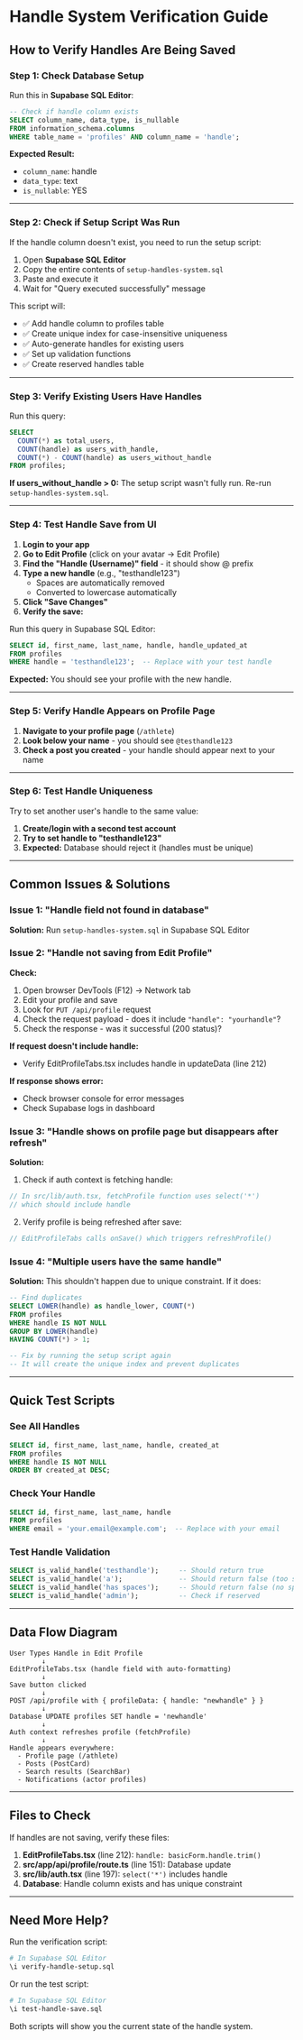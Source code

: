 # Handle System Verification Guide

## How to Verify Handles Are Being Saved

### Step 1: Check Database Setup

Run this in **Supabase SQL Editor**:

```sql
-- Check if handle column exists
SELECT column_name, data_type, is_nullable
FROM information_schema.columns
WHERE table_name = 'profiles' AND column_name = 'handle';
```

**Expected Result:**
- `column_name`: handle
- `data_type`: text
- `is_nullable`: YES

---

### Step 2: Check if Setup Script Was Run

If the handle column doesn't exist, you need to run the setup script:

1. Open **Supabase SQL Editor**
2. Copy the entire contents of `setup-handles-system.sql`
3. Paste and execute it
4. Wait for "Query executed successfully" message

This script will:
- ✅ Add handle column to profiles table
- ✅ Create unique index for case-insensitive uniqueness
- ✅ Auto-generate handles for existing users
- ✅ Set up validation functions
- ✅ Create reserved handles table

---

### Step 3: Verify Existing Users Have Handles

Run this query:

```sql
SELECT
  COUNT(*) as total_users,
  COUNT(handle) as users_with_handle,
  COUNT(*) - COUNT(handle) as users_without_handle
FROM profiles;
```

**If users_without_handle > 0:**
The setup script wasn't fully run. Re-run `setup-handles-system.sql`.

---

### Step 4: Test Handle Save from UI

1. **Login to your app**
2. **Go to Edit Profile** (click on your avatar → Edit Profile)
3. **Find the "Handle (Username)" field** - it should show @ prefix
4. **Type a new handle** (e.g., "testhandle123")
   - Spaces are automatically removed
   - Converted to lowercase automatically
5. **Click "Save Changes"**
6. **Verify the save:**

Run this query in Supabase SQL Editor:

```sql
SELECT id, first_name, last_name, handle, handle_updated_at
FROM profiles
WHERE handle = 'testhandle123';  -- Replace with your test handle
```

**Expected:** You should see your profile with the new handle.

---

### Step 5: Verify Handle Appears on Profile Page

1. **Navigate to your profile page** (`/athlete`)
2. **Look below your name** - you should see `@testhandle123`
3. **Check a post you created** - your handle should appear next to your name

---

### Step 6: Test Handle Uniqueness

Try to set another user's handle to the same value:

1. **Create/login with a second test account**
2. **Try to set handle to "testhandle123"**
3. **Expected:** Database should reject it (handles must be unique)

---

## Common Issues & Solutions

### Issue 1: "Handle field not found in database"

**Solution:** Run `setup-handles-system.sql` in Supabase SQL Editor

### Issue 2: "Handle not saving from Edit Profile"

**Check:**
1. Open browser DevTools (F12) → Network tab
2. Edit your profile and save
3. Look for `PUT /api/profile` request
4. Check the request payload - does it include `"handle": "yourhandle"`?
5. Check the response - was it successful (200 status)?

**If request doesn't include handle:**
- Verify EditProfileTabs.tsx includes handle in updateData (line 212)

**If response shows error:**
- Check browser console for error messages
- Check Supabase logs in dashboard

### Issue 3: "Handle shows on profile page but disappears after refresh"

**Solution:**
1. Check if auth context is fetching handle:
```typescript
// In src/lib/auth.tsx, fetchProfile function uses select('*')
// which should include handle
```

2. Verify profile is being refreshed after save:
```typescript
// EditProfileTabs calls onSave() which triggers refreshProfile()
```

### Issue 4: "Multiple users have the same handle"

**Solution:** This shouldn't happen due to unique constraint. If it does:

```sql
-- Find duplicates
SELECT LOWER(handle) as handle_lower, COUNT(*)
FROM profiles
WHERE handle IS NOT NULL
GROUP BY LOWER(handle)
HAVING COUNT(*) > 1;

-- Fix by running the setup script again
-- It will create the unique index and prevent duplicates
```

---

## Quick Test Scripts

### See All Handles
```sql
SELECT id, first_name, last_name, handle, created_at
FROM profiles
WHERE handle IS NOT NULL
ORDER BY created_at DESC;
```

### Check Your Handle
```sql
SELECT id, first_name, last_name, handle
FROM profiles
WHERE email = 'your.email@example.com';  -- Replace with your email
```

### Test Handle Validation
```sql
SELECT is_valid_handle('testhandle');     -- Should return true
SELECT is_valid_handle('a');              -- Should return false (too short)
SELECT is_valid_handle('has spaces');     -- Should return false (no spaces)
SELECT is_valid_handle('admin');          -- Check if reserved
```

---

## Data Flow Diagram

```
User Types Handle in Edit Profile
        ↓
EditProfileTabs.tsx (handle field with auto-formatting)
        ↓
Save button clicked
        ↓
POST /api/profile with { profileData: { handle: "newhandle" } }
        ↓
Database UPDATE profiles SET handle = 'newhandle'
        ↓
Auth context refreshes profile (fetchProfile)
        ↓
Handle appears everywhere:
  - Profile page (/athlete)
  - Posts (PostCard)
  - Search results (SearchBar)
  - Notifications (actor profiles)
```

---

## Files to Check

If handles are not saving, verify these files:

1. **EditProfileTabs.tsx** (line 212): `handle: basicForm.handle.trim()`
2. **src/app/api/profile/route.ts** (line 151): Database update
3. **src/lib/auth.tsx** (line 197): `select('*')` includes handle
4. **Database**: Handle column exists and has unique constraint

---

## Need More Help?

Run the verification script:
```bash
# In Supabase SQL Editor
\i verify-handle-setup.sql
```

Or run the test script:
```bash
# In Supabase SQL Editor
\i test-handle-save.sql
```

Both scripts will show you the current state of the handle system.
